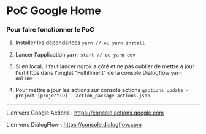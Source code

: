 # PoC Google Home

### Pour faire fonctionner le PoC

1. Installer les dépendances
`yarn // ou yarn install`

2. Lancer l'application
`yarn start // ou yarn dev`

3. Si en local, il faut lancer ngrok a côté et ne pas oublier de mettre à jour l'url https dans l'onglet "Fulfillment" de la console Dialogflow
`yarn online`

4. Pour mettre à jour les actions sur console actions
`gactions update -project [projectID] --action_package actions.json`

---

Lien vers Google Actions : https://console.actions.google.com

Lien vers DialogFlow : https://console.dialogflow.com